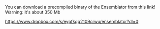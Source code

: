 You can download a precompiled binary of the Ensemblator from this link!
Warning: it's about 350 Mb


https://www.dropbox.com/s/eypfkqg2109crwu/ensemblator?dl=0
